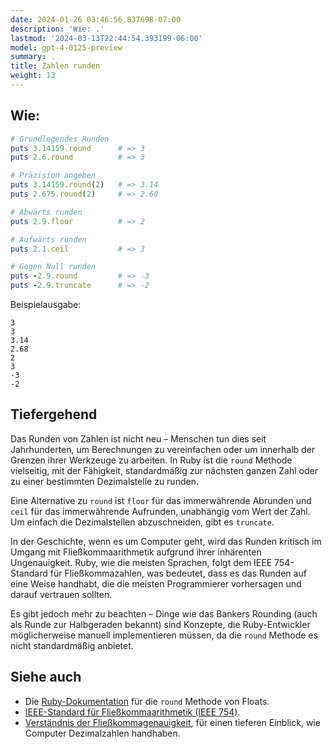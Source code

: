 ```yaml
---
date: 2024-01-26 03:46:56.837698-07:00
description: 'Wie: .'
lastmod: '2024-03-13T22:44:54.393199-06:00'
model: gpt-4-0125-preview
summary: .
title: Zahlen runden
weight: 13
---
```


## Wie:
```Ruby
# Grundlegendes Runden
puts 3.14159.round      # => 3
puts 2.6.round          # => 3

# Präzision angeben
puts 3.14159.round(2)   # => 3.14
puts 2.675.round(2)     # => 2.68

# Abwärts runden
puts 2.9.floor          # => 2

# Aufwärts runden
puts 2.1.ceil           # => 3

# Gegen Null runden
puts -2.9.round         # => -3
puts -2.9.truncate      # => -2
```

Beispielausgabe:
```
3
3
3.14
2.68
2
3
-3
-2
```

## Tiefergehend
Das Runden von Zahlen ist nicht neu – Menschen tun dies seit Jahrhunderten, um Berechnungen zu vereinfachen oder um innerhalb der Grenzen ihrer Werkzeuge zu arbeiten. In Ruby ist die `round` Methode vielseitig, mit der Fähigkeit, standardmäßig zur nächsten ganzen Zahl oder zu einer bestimmten Dezimalstelle zu runden.

Eine Alternative zu `round` ist `floor` für das immerwährende Abrunden und `ceil` für das immerwährende Aufrunden, unabhängig vom Wert der Zahl. Um einfach die Dezimalstellen abzuschneiden, gibt es `truncate`.

In der Geschichte, wenn es um Computer geht, wird das Runden kritisch im Umgang mit Fließkommaarithmetik aufgrund ihrer inhärenten Ungenauigkeit. Ruby, wie die meisten Sprachen, folgt dem IEEE 754-Standard für Fließkommazahlen, was bedeutet, dass es das Runden auf eine Weise handhabt, die die meisten Programmierer vorhersagen und darauf vertrauen sollten.

Es gibt jedoch mehr zu beachten – Dinge wie das Bankers Rounding (auch als Runde zur Halbgeraden bekannt) sind Konzepte, die Ruby-Entwickler möglicherweise manuell implementieren müssen, da die `round` Methode es nicht standardmäßig anbietet.

## Siehe auch
- Die [Ruby-Dokumentation](https://ruby-doc.org/core-3.0.0/Float.html#method-i-round) für die `round` Methode von Floats.
- [IEEE-Standard für Fließkommaarithmetik (IEEE 754)](https://ieeexplore.ieee.org/document/4610935).
- [Verständnis der Fließkommagenauigkeit](https://floating-point-gui.de/), für einen tieferen Einblick, wie Computer Dezimalzahlen handhaben.
